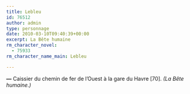 ```yaml
---
title: Lebleu
id: 76512
author: admin
type: personnage
date: 2010-03-10T09:40:39+00:00
excerpt: La Bête humaine
rm_character_novel:
  - 75933
rm_character_name_main: Lebleu

---
```

**—** Caissier du chemin de fer de l&rsquo;Ouest à la gare du Havre [70]. _(La Bête humaine.)_